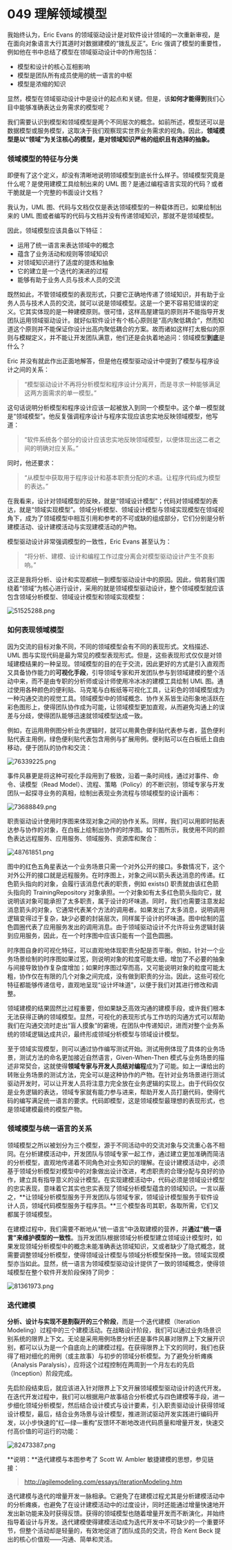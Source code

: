 # 049 理解领域模型

我始终认为，Eric Evans 的领域驱动设计是对软件设计领域的一次重新审视，是在面向对象语言大行其道时对数据建模的“拨乱反正”。Eric 强调了模型的重要性，例如他在书中总结了模型在领域驱动设计中的作用包括：

- 模型和设计的核心互相影响
- 模型是团队所有成员使用的统一语言的中枢
- 模型是浓缩的知识

显然，模型在领域驱动设计中是设计的起点和关键。但是，该**如何才能得到**我们心目中能够准确表达业务需求的模型呢？

我们需要认识到模型和领域模型是两个不同层次的概念。如前所述，模型还可以是数据模型或服务模型，这取决于我们观察现实世界业务需求的视角。因此，**领域模型是以“领域”为关注核心的模型，是对领域知识严格的组织且有选择的抽象。**

### 领域模型的特征与分类

即便有了这个定义，却没有清晰地说明领域模型到底长什么样子。领域模型究竟是什么呢？是使用建模工具绘制出来的 UML 图？是通过编程语言实现的代码？或者干脆就是一个完整的书面设计文档？

我认为，UML 图、代码与文档仅仅是表达领域模型的一种载体而已，如果绘制出来的 UML 图或者编写的代码与文档并没有传递领域知识，那就不是领域模型。

因此，领域模型应该具备以下特征：

- 运用了统一语言来表达领域中的概念
- 蕴含了业务活动和规则等领域知识
- 对领域知识进行了适度的提炼和抽象
- 它的建立是一个迭代的演进的过程
- 能够有助于业务人员与技术人员的交流

既然如此，不管领域模型的表现形式，只要它正确地传递了领域知识，并有助于业务人员与技术人员的交流，就可以说是领域模型。这是一个更不容易犯错误的定义。它其实体现的是一种建模原则。很可惜，这样高屋建瓴的原则并不能指导开发团队运用领域驱动设计。就好似软件设计有个核心原则是“高内聚低耦合”，然而知道这个原则并不能保证你设计出高内聚低耦合的方案。故而诸如这样打太极似的原则与模糊定义，并不能让开发团队满意，他们还是会执着地追问：领域模型**到底**是什么？

Eric 并没有就此作出正面地解答，但是他在模型驱动设计中提到了模型与程序设计之间的关系：

> “模型驱动设计不再将分析模型和程序设计分离开，而是寻求一种能够满足这两方面需求的单一模型。”

这句话说明分析模型和程序设计应该一起被放入到同一个模型中。这个单一模型就是“领域模型”。他反复强调程序设计与程序实现应该忠实地反映领域模型，他写道：

> “软件系统各个部分的设计应该忠实地反映领域模型，以便体现出这二者之间的明确对应关系。”

同时，他还要求：

> “从模型中获取用于程序设计和基本职责分配的术语。让程序代码成为模型的表达。”

在我看来，设计对领域模型的反映，就是“领域设计模型”；代码对领域模型的表达，就是“领域实现模型”。领域分析模型、领域设计模型与领域实现模型在领域视角下，成为了领域模型中相互引用和参考的不可或缺的组成部分，它们分别是分析建模活动、设计建模活动与实现建模活动的产物。

模型驱动设计非常强调模型的一致性，Eric Evans 甚至认为：

> “将分析、建模、设计和编程工作过度分离会对模型驱动设计产生不良影响。”

这正是我将分析、设计和实现都统一到模型驱动设计中的原因。因此，倘若我们围绕着“领域”为核心进行设计，采用的就是领域模型驱动设计，整个领域模型就应该包含领域分析模型、领域设计模型和领域实现模型：

![51525288.png](https://tva1.sinaimg.cn/large/008vxvgGgy1h84ikm5otej30p80gsgmp.jpg)

### 如何表现领域模型

因为交流的目标对象不同，不同的领域模型会有不同的表现形式。文档描述、UML 图与实现代码是最为常见的模型表现形式。但是，这些表现形式仅仅是对领域建模结果的一种呈现。领域模型的目的在于交流，因此更好的方式是引入直观而又具备协作能力的**可视化手段**，引导领域专家和开发团队参与到领域建模的整个活动中来，而不是由专职的分析师或设计师使用冷冰冰的建模工具绘制 UML 图。通过使用各种颜色的便利贴、马克笔与白板纸等可视化工具，让彩色的领域模型成为一种沟通交流的视觉工具。领域模型中的领域概念、协作关系皆生动形象地活跃在彩色图形上，使得团队协作成为可能，让领域模型更加直观，从而避免沟通上的误差与分歧，使得团队能够迅速就领域模型达成一致。

例如，在运用用例图分析业务逻辑时，就可以用黄色便利贴代表参与者，蓝色便利贴代表主用例，绿色便利贴代表包含用例与扩展用例。便利贴可以在白板纸上自由移动，便于团队的协作和交流：

![76339225.png](https://tva1.sinaimg.cn/large/008vxvgGgy1h84ikmm47xj311x0pan0d.jpg)

事件风暴更是将这种可视化手段用到了极致，沿着一条时间线，通过对事件、命令、读模型（Read Model）、流程、策略（Policy）的不断识别，领域专家与开发团队一起探寻业务的真相，绘制出表现业务流程与领域模型的设计画布：

![73688849.png](https://tva1.sinaimg.cn/large/008vxvgGgy1h84iko2s5xj30ls0au0tp.jpg)

职责驱动设计使用时序图来体现对象之间的协作关系。同样，我们可以用即时贴表达参与协作的对象，在白板上绘制出协作的时序图。如下图所示，我使用不同的颜色表达远程服务、应用服务、领域服务、资源库和聚合：

![48761851.png](assets/8e31c770-9b40-11e9-bb1e-07f6ac2e1b14.png)

图中的红色五角星表达一个业务场景只需一个对外公开的接口。多数情况下，这个对外公开的接口就是远程服务。在时序图上，对象之间以箭头表达消息的传递。红色箭头指向的对象，会履行该消息代表的职责，例如 exists() 职责就由该红色箭头指向的 TrainingRepository 对象承担。一个对象如有太多红色箭头指向它，就说明该对象可能承担了太多职责，属于设计的坏味道。同时，我们也需要注意发起消息箭头的对象，它通常代表某个方法的调用者。如果发出了太多消息，说明调用逻辑变得过于复杂，缺少必要的封装层次，同样属于设计的坏味道。图中绘制的蓝色圆圈代表了应用服务发出的调用消息。由于领域驱动设计不允许将业务逻辑封装到应用服务，因此，在一个时序图中应该只能有一个蓝色圆圈。

时序图自身的可视化特征，可以直观地体现职责分配是否平衡。例如，针对一个业务场景绘制的时序图如果过宽，则说明对象的粒度可能太细，增加了不必要的抽象与间接导致协作复杂度增加；如果时序图过窄而高，又可能说明对象的粒度可能太粗，协作仅在有限的几个对象之间完成，没有做到职责的分治。因此，这些可视化特征都能够传递信号，直观地呈现“设计坏味道”，以便于我们对其进行修改和调整。

领域建模的结果固然比过程重要，但如果缺乏高效沟通的建模手段，或许我们根本无法获得正确的领域模型。显然，可视化的表现形式与工作坊的沟通方式可以帮助我们在沟通交流时走出“盲人摸象”的窘境，在团队中传递知识，进而对整个业务系统的领域逻辑达成共识，最终形成领域分析模型与领域设计模型。

至于领域实现模型，则可以通过协作编写测试开始。测试用例体现了具体的业务场景，测试方法的命名更加接近自然语言，Given-When-Then 模式与业务场景的描述非常契合，这就使得**领域专家与开发人员结对编程**成为了可能。如上一课给出的转账业务场景的测试方法，完全可以是这种协作的产物。在针对业务场景进行测试驱动开发时，可以让开发人员将注意力完全放在业务逻辑的实现上。由于代码仅仅是业务逻辑的表达，领域专家就有能力参与进来，帮助开发人员打磨代码，使得代码的编写满足统一语言的要求。代码即模型，这是领域模型最理想的表现形式，也是领域建模最终的模型产物。

### 领域模型与统一语言的关系

领域模型之所以被划分为三个模型，源于不同活动中的交流对象与交流重心各不相同。在分析建模活动中，开发团队与领域专家一起工作，通过建立更加准确而简洁的分析模型，直观地传递着不同角色对业务知识的理解。在设计建模活动中，必须基于领域分析模型对模型中的对象做出设计改进，考虑职责的合理分配与良好的协作，建立具有指导意义的设计模型。在实现建模活动中，代码必须是领域设计模型的忠实表现，意味着它其实也忠实表现了领域分析模型蕴含的领域知识。一言以蔽之，**让领域分析模型服务于开发团队与领域专家，领域设计模型服务于软件设计人员，领域代码模型服务于程序员。**三个模型各司其职，各取所需，它们又都属于领域模型。

在建模过程中，我们需要不断地从“统一语言”中汲取建模的营养，并**通过“统一语言”来维护模型的一致性**。当开发团队根据领域分析模型建立领域设计模型时，如果发现领域分析模型中的概念未能准确表达领域知识，又或者缺少了隐式概念，就需要调整领域分析模型，使得领域设计模型与领域分析模型保持一致。领域实现模型亦当如此。显然，统一语言为领域模型驱动设计提供了一致的领域概念，使得领域模型在整个软件开发阶段保持了同步：

![81361973.png](https://tva1.sinaimg.cn/large/008vxvgGgy1h84iknhbkfj30ws0g6abt.jpg)

### 迭代建模

**分析、设计与实现不是割裂开的三个阶段**，而是一个迭代建模（Iteration Modeling）过程中的三个建模活动。在战略设计阶段，我们可以通过业务场景识别系统的限界上下文。无论是采用用例场景分析还是事件风暴对限界上下文展开识别，都可以认为是一个自底向上的建模过程。在获得限界上下文的同时，我们也获得了相对细化的用例（或主故事）与初步的领域分析模型。为了避免分析瘫痪（Analysis Paralysis），应将这个过程控制在两周到一个月左右的先启（Inception）阶段完成。

先启阶段结束后，就应该进入针对限界上下文开展领域模型驱动设计的迭代开发。在迭代开发过程中，我们可以根据用户故事结合分析模式与四色建模等手段，进一步细化领域分析模型，然后结合设计模式与设计要素，引入职责驱动设计获得领域设计模型，最后，结合业务场景与设计模型，推进测试驱动开发实践进行编码开发，以小步快速的“红—绿—重构”反馈环不断地改进代码质量和增量开发，快速交付高价值的可运行的功能：

![82473387.png](https://tva1.sinaimg.cn/large/008vxvgGgy1h84ikn2jv6j30nm15etbm.jpg)

**说明：**迭代建模与本图参考了 Scott W. Ambler 敏捷建模的思想，参见链接：

> http://agilemodeling.com/essays/iterationModeling.htm

迭代建模与迭代的增量开发一脉相承。它避免了在建模过程尤其是分析建模活动中的分析瘫痪，也避免了在设计建模活动中的过度设计，同时还能通过增量快速地开发出新功能来及时获得反馈。获得的领域模型也随着增量开发而不断演化，并始终指导着设计与开发。迭代建模使得建模活动成为迭代开发中不可缺少的一个重要环节，但整个活动却是轻量的，有效地促进了团队成员的交流，符合 Kent Beck 提出的核心价值观——沟通、简单和灵活。